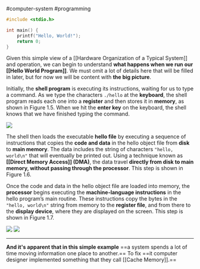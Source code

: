 #computer-system #programming

```c
#include <stdio.h>

int main() {
    printf("Hello, World!");
    return 0;
}
```

Given this simple view of a [[Hardware Organization of a Typical System]] and operation, we can begin to understand **what happens when we run our [[Hello World Program]]**. We must omit a lot of details here that will be filled in later, but for now we will be content with **the big picture**.

Initially, the **shell program** is executing its instructions, waiting for us to type a command. As we type the characters `./hello` at the **keyboard**, the shell program reads each one into a **register** and then stores it in **memory**, as shown in Figure 1.5. When we hit the **enter key** on the keyboard, the shell knows that we have finished typing the command.

![](Figure1.5.png)

The shell then loads the executable **hello file** by executing a sequence of instructions that copies the **code and data** in the hello object file from **disk** to **main memory**. The data includes the string of characters `"hello, world\n"` that will eventually be printed out. Using a technique known as **[[Direct Memory Access]] (DMA)**, the data travel **directly from disk to main memory, without passing through the processor**. This step is shown in Figure 1.6.

Once the code and data in the hello object file are loaded into memory, the **processor** begins executing the **machine-language instructions** in the hello program’s main routine. These instructions copy the bytes in the `"hello, world\n"` string from memory to the **register file**, and from there to the **display device**, where they are displayed on the screen. This step is shown in Figure 1.7.

![](Figure1.6.png)
![](Figure1.7.png)

---

**And it's apparent that in this simple example** ==a system spends a lot of time moving information one place to another.== To fix ==it computer designer implemented something that they call [[Cache Memory]].== 